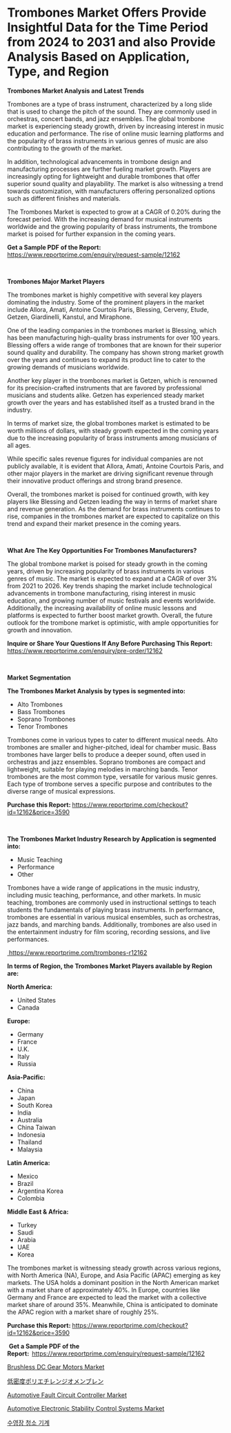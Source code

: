 <p><h1>Trombones Market Offers Provide Insightful Data for the Time Period from 2024 to 2031 and also Provide Analysis Based on Application, Type, and Region</h1></p><p><strong>Trombones Market Analysis and Latest Trends</strong></p>
<p><p>Trombones are a type of brass instrument, characterized by a long slide that is used to change the pitch of the sound. They are commonly used in orchestras, concert bands, and jazz ensembles. The global trombone market is experiencing steady growth, driven by increasing interest in music education and performance. The rise of online music learning platforms and the popularity of brass instruments in various genres of music are also contributing to the growth of the market. </p><p>In addition, technological advancements in trombone design and manufacturing processes are further fueling market growth. Players are increasingly opting for lightweight and durable trombones that offer superior sound quality and playability. The market is also witnessing a trend towards customization, with manufacturers offering personalized options such as different finishes and materials.</p><p>The Trombones Market is expected to grow at a CAGR of 0.20% during the forecast period. With the increasing demand for musical instruments worldwide and the growing popularity of brass instruments, the trombone market is poised for further expansion in the coming years.</p></p>
<p><strong>Get a Sample PDF of the Report:&nbsp;</strong> <a href="https://www.reportprime.com/enquiry/request-sample/12162">https://www.reportprime.com/enquiry/request-sample/12162</a></p>
<p>&nbsp;</p>
<p><strong>Trombones Major Market Players</strong></p>
<p><p>The trombones market is highly competitive with several key players dominating the industry. Some of the prominent players in the market include Allora, Amati, Antoine Courtois Paris, Blessing, Cerveny, Etude, Getzen, Giardinelli, Kanstul, and Miraphone.</p><p>One of the leading companies in the trombones market is Blessing, which has been manufacturing high-quality brass instruments for over 100 years. Blessing offers a wide range of trombones that are known for their superior sound quality and durability. The company has shown strong market growth over the years and continues to expand its product line to cater to the growing demands of musicians worldwide.</p><p>Another key player in the trombones market is Getzen, which is renowned for its precision-crafted instruments that are favored by professional musicians and students alike. Getzen has experienced steady market growth over the years and has established itself as a trusted brand in the industry.</p><p>In terms of market size, the global trombones market is estimated to be worth millions of dollars, with steady growth expected in the coming years due to the increasing popularity of brass instruments among musicians of all ages.</p><p>While specific sales revenue figures for individual companies are not publicly available, it is evident that Allora, Amati, Antoine Courtois Paris, and other major players in the market are driving significant revenue through their innovative product offerings and strong brand presence.</p><p>Overall, the trombones market is poised for continued growth, with key players like Blessing and Getzen leading the way in terms of market share and revenue generation. As the demand for brass instruments continues to rise, companies in the trombones market are expected to capitalize on this trend and expand their market presence in the coming years.</p></p>
<p>&nbsp;</p>
<p><strong>What Are The Key Opportunities For Trombones Manufacturers?</strong></p>
<p><p>The global trombone market is poised for steady growth in the coming years, driven by increasing popularity of brass instruments in various genres of music. The market is expected to expand at a CAGR of over 3% from 2021 to 2026. Key trends shaping the market include technological advancements in trombone manufacturing, rising interest in music education, and growing number of music festivals and events worldwide. Additionally, the increasing availability of online music lessons and platforms is expected to further boost market growth. Overall, the future outlook for the trombone market is optimistic, with ample opportunities for growth and innovation.</p></p>
<p><strong>Inquire or Share Your Questions If Any Before Purchasing This Report:</strong> <a href="https://www.reportprime.com/enquiry/pre-order/12162">https://www.reportprime.com/enquiry/pre-order/12162</a></p>
<p>&nbsp;</p>
<p><strong>Market Segmentation</strong></p>
<p><strong>The Trombones Market Analysis by types is segmented into:</strong></p>
<p><ul><li>Alto Trombones</li><li>Bass Trombones</li><li>Soprano Trombones</li><li>Tenor Trombones</li></ul></p>
<p><p>Trombones come in various types to cater to different musical needs. Alto trombones are smaller and higher-pitched, ideal for chamber music. Bass trombones have larger bells to produce a deeper sound, often used in orchestras and jazz ensembles. Soprano trombones are compact and lightweight, suitable for playing melodies in marching bands. Tenor trombones are the most common type, versatile for various music genres. Each type of trombone serves a specific purpose and contributes to the diverse range of musical expressions.</p></p>
<p><strong>Purchase this Report:&nbsp;</strong><a href="https://www.reportprime.com/checkout?id=12162&price=3590">https://www.reportprime.com/checkout?id=12162&price=3590</a></p>
<p>&nbsp;</p>
<p><strong>The Trombones Market Industry Research by Application is segmented into:</strong></p>
<p><ul><li>Music Teaching</li><li>Performance</li><li>Other</li></ul></p>
<p><p>Trombones have a wide range of applications in the music industry, including music teaching, performance, and other markets. In music teaching, trombones are commonly used in instructional settings to teach students the fundamentals of playing brass instruments. In performance, trombones are essential in various musical ensembles, such as orchestras, jazz bands, and marching bands. Additionally, trombones are also used in the entertainment industry for film scoring, recording sessions, and live performances.</p></p>
<p><a href="https://www.reportprime.com/trombones-r12162">&nbsp;https://www.reportprime.com/trombones-r12162</a></p>
<p><strong>In terms of Region, the Trombones Market Players available by Region are:</strong></p>
<p>
    <p> <strong> North America: </strong>
        <ul>
            <li>United States</li>
            <li>Canada</li>
        </ul>
        </p> 
    <p> <strong> Europe: </strong>
        <ul>
            <li>Germany</li>
            <li>France</li>
            <li>U.K.</li>
            <li>Italy</li>
            <li>Russia</li>
        </ul>
        </p> 
    <p> <strong> Asia-Pacific: </strong>
        <ul>
            <li>China</li>
            <li>Japan</li>
            <li>South Korea</li>
            <li>India</li>
            <li>Australia</li>
            <li>China Taiwan</li>
            <li>Indonesia</li>
            <li>Thailand</li>
            <li>Malaysia</li>
        </ul>
        </p> 
    <p> <strong> Latin America: </strong>
        <ul>
            <li>Mexico</li>
            <li>Brazil</li>
            <li>Argentina Korea</li>
            <li>Colombia</li>
        </ul>
        </p> 
    <p> <strong> Middle East & Africa: </strong>
        <ul>
            <li>Turkey</li>
            <li>Saudi</li>
            <li>Arabia</li>
            <li>UAE</li>
            <li>Korea</li>
        </ul>
    </p>
    </p>
<p><p>The trombones market is witnessing steady growth across various regions, with North America (NA), Europe, and Asia Pacific (APAC) emerging as key markets. The USA holds a dominant position in the North American market with a market share of approximately 40%. In Europe, countries like Germany and France are expected to lead the market with a collective market share of around 35%. Meanwhile, China is anticipated to dominate the APAC region with a market share of roughly 25%.</p></p>
<p><strong>Purchase this Report: </strong><a href="https://www.reportprime.com/checkout?id=12162&price=3590">https://www.reportprime.com/checkout?id=12162&price=3590</a></p>
<p>&nbsp;<strong>Get a Sample PDF of the Report:&nbsp;&nbsp;</strong><a href="https://www.reportprime.com/enquiry/request-sample/12162">https://www.reportprime.com/enquiry/request-sample/12162</a></p>
<p><strong></strong></p>
<p><p><a href="https://www.linkedin.com/pulse/brushless-dc-gear-motors-market-trends-detailed-study-its-segmentation-pmtrc">Brushless DC Gear Motors Market</a></p><p><a href="https://medium.com/@mookiesville/2024%E5%B9%B4%E3%81%8B%E3%82%892031%E5%B9%B4%E3%81%BE%E3%81%A7%E3%81%AE%E9%96%93%E3%81%AB-%E6%8B%A1%E5%A4%A7%E3%81%97%E7%B6%9A%E3%81%91%E3%82%8Bldpe%E3%82%B8%E3%82%AA%E3%83%A1%E3%83%B3%E3%83%96%E3%83%AC%E3%83%B3%E5%B8%82%E5%A0%B4%E3%81%AE%E3%82%B5%E3%82%A4%E3%82%BA%E3%81%AB%E3%81%A4%E3%81%84%E3%81%A6%E3%81%AE%E6%B4%9E%E5%AF%9F-a57c5426d86e">低密度ポリエチレンジオメンブレン</a></p><p><a href="https://medium.com/@shawnsmithv6981/global-automotive-fault-circuit-controller-market-size-is-expected-to-experience-a-cagr-of-6-8-66a17bd0fcbc">Automotive Fault Circuit Controller Market</a></p><p><a href="https://medium.com/@shawnsmithv6981/insights-into-automotive-electronic-stability-control-systems-market-share-and-competitive-e8386df13442">Automotive Electronic Stability Control Systems Market</a></p><p><a href="https://medium.com/@sergioagasta_31871/%EC%88%98%EC%98%81%EC%9E%A5-%EC%B2%AD%EC%86%8C-%EA%B8%B0%EA%B3%84-%EC%8B%9C%EC%9E%A5-%EA%B7%9C%EB%AA%A8-%EC%A0%90%EC%9C%A0%EC%9C%A8-%EB%B0%8F-%ED%8A%B8%EB%A0%8C%EB%93%9C-%EB%B6%84%EC%84%9D-%EB%B3%B4%EA%B3%A0%EC%84%9C-%EC%A0%9C%ED%92%88%EB%B3%84-%EB%A1%9C%EB%B4%87-%EC%88%98%EC%98%81%EC%9E%A5-%EC%B2%AD%EC%86%8C%EA%B8%B0-%ED%9D%A1%EC%9E%85%EC%8B%9D-%EC%88%98%EC%98%81%EC%9E%A5-%EC%B2%AD%EC%86%8C%EA%B8%B0-%EC%95%95%EB%A0%A5%EC%8B%9D-%EC%88%98%EC%98%81%EC%9E%A5-%EC%B2%AD%EC%86%8C%EA%B8%B0-%EB%B0%8F-%EC%84%B8%EA%B7%B8%EB%A8%BC%ED%8A%B8-%EC%98%88%EC%B8%A1-2024-2031-68bad8f28444">수영장 청소 기계</a></p></p>